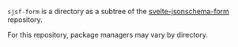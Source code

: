 `sjsf-form` is a directory as a subtree of the [svelte-jsonschema-form](`https://github.com/x0k/svelte-jsonschema-form`) repository.

For this repository, package managers may vary by directory.
